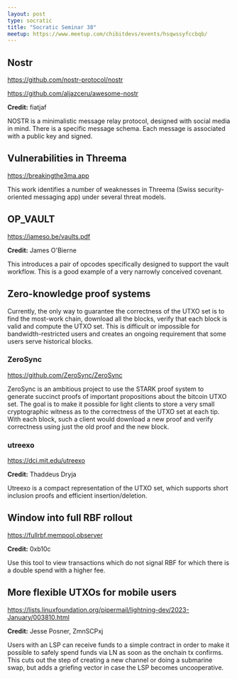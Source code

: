 ```yaml
---
layout: post
type: socratic
title: "Socratic Seminar 38"
meetup: https://www.meetup.com/chibitdevs/events/hsqwssyfccbqb/
---
```


## Nostr

<https://github.com/nostr-protocol/nostr>

<https://github.com/aljazceru/awesome-nostr>

**Credit:** fiatjaf

NOSTR is a minimalistic message relay protocol, designed with social media in
mind.  There is a specific message schema.  Each message is associated with a
public key and signed.

## Vulnerabilities in Threema

<https://breakingthe3ma.app>

This work identifies a number of weaknesses in Threema (Swiss security-oriented
messaging app) under several threat models.

## OP_VAULT

<https://jameso.be/vaults.pdf>

**Credit:** James O'Bierne

This introduces a pair of opcodes specifically designed to support the vault
workflow.  This is a good example of a very narrowly conceived covenant.

## Zero-knowledge proof systems

Currently, the only way to guarantee the correctness of the UTXO set is to find
the most-work chain, download all the blocks, verify that each block is valid
and compute the UTXO set.  This is difficult or impossible for
bandwidth-restricted users and creates an ongoing requirement that some users
serve historical blocks.

### ZeroSync

<https://github.com/ZeroSync/ZeroSync>

ZeroSync is an ambitious project to use the STARK proof system to generate
succinct proofs of important propositions about the bitcoin UTXO set.  The goal
is to make it possible for light clients to store a very small cryptographic
witness as to the correctness of the UTXO set at each tip.  With each block,
such a client would download a new proof and verify correctness using just the
old proof and the new block.

### utreexo

<https://dci.mit.edu/utreexo>

**Credit:** Thaddeus Dryja

Utreexo is a compact representation of the UTXO set, which supports short
inclusion proofs and efficient insertion/deletion.

## Window into full RBF rollout

<https://fullrbf.mempool.observer>

**Credit:** 0xb10c

Use this tool to view transactions which do not signal RBF for which there is a
double spend with a higher fee.

## More flexible UTXOs for mobile users

<https://lists.linuxfoundation.org/pipermail/lightning-dev/2023-January/003810.html>

**Credit:** Jesse Posner, ZmnSCPxj

Users with an LSP can receive funds to a simple contract in order to make it
possible to safely spend funds via LN as soon as the onchain tx confirms.  This
cuts out the step of creating a new channel or doing a submarine swap, but adds
a griefing vector in case the LSP becomes uncooperative.
